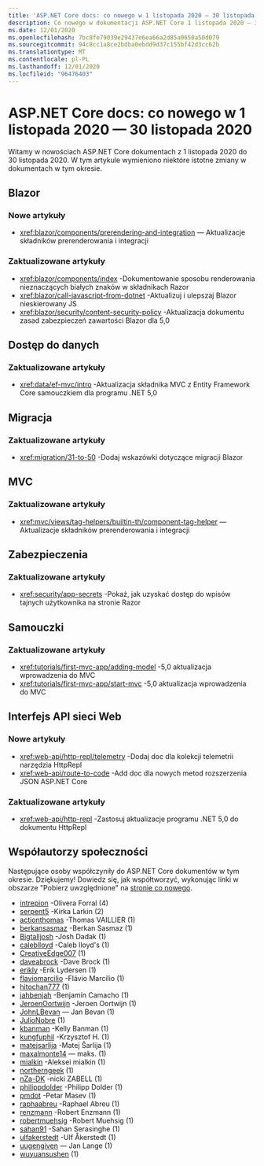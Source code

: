 ```yaml
---
title: 'ASP.NET Core docs: co nowego w 1 listopada 2020 — 30 listopada 2020'
description: Co nowego w dokumentacji ASP.NET Core 1 listopada 2020 — 30 listopada 2020.
ms.date: 12/01/2020
ms.openlocfilehash: 7bc8fe79039e29437e6ea66a2d85a0650a50d079
ms.sourcegitcommit: 94c8cc1a8ce2bdba0ebdd9d37c155bf42d3cc62b
ms.translationtype: MT
ms.contentlocale: pl-PL
ms.lasthandoff: 12/01/2020
ms.locfileid: "96476403"
---
```

# <a name="aspnet-core-docs-whats-new-for-november-1-2020---november-30-2020"></a>ASP.NET Core docs: co nowego w 1 listopada 2020 — 30 listopada 2020

Witamy w nowościach ASP.NET Core dokumentach z 1 listopada 2020 do 30 listopada 2020. W tym artykule wymieniono niektóre istotne zmiany w dokumentach w tym okresie.

## <a name="blazor"></a>Blazor

### <a name="new-articles"></a>Nowe artykuły

- <xref:blazor/components/prerendering-and-integration> — Aktualizacje składników prerenderowania i integracji

### <a name="updated-articles"></a>Zaktualizowane artykuły

- <xref:blazor/components/index> -Dokumentowanie sposobu renderowania nieznaczących białych znaków w składnikach Razor
- <xref:blazor/call-javascript-from-dotnet> -Aktualizuj i ulepszaj Blazor nieskierowany JS
- <xref:blazor/security/content-security-policy> -Aktualizacja dokumentu zasad zabezpieczeń zawartości Blazor dla 5,0

## <a name="data-access"></a>Dostęp do danych

### <a name="updated-articles"></a>Zaktualizowane artykuły

- <xref:data/ef-mvc/intro> -Aktualizacja składnika MVC z Entity Framework Core samouczkiem dla programu .NET 5,0

## <a name="migration"></a>Migracja

### <a name="updated-articles"></a>Zaktualizowane artykuły

- <xref:migration/31-to-50> -Dodaj wskazówki dotyczące migracji Blazor

## <a name="mvc"></a>MVC

### <a name="updated-articles"></a>Zaktualizowane artykuły

- <xref:mvc/views/tag-helpers/builtin-th/component-tag-helper> — Aktualizacje składników prerenderowania i integracji

## <a name="security"></a>Zabezpieczenia

### <a name="updated-articles"></a>Zaktualizowane artykuły

- <xref:security/app-secrets> -Pokaż, jak uzyskać dostęp do wpisów tajnych użytkownika na stronie Razor

## <a name="tutorials"></a>Samouczki

### <a name="updated-articles"></a>Zaktualizowane artykuły

- <xref:tutorials/first-mvc-app/adding-model> -5,0 aktualizacja wprowadzenia do MVC
- <xref:tutorials/first-mvc-app/start-mvc> -5,0 aktualizacja wprowadzenia do MVC

## <a name="web-api"></a>Interfejs API sieci Web

### <a name="new-articles"></a>Nowe artykuły

- <xref:web-api/http-repl/telemetry> -Dodaj doc dla kolekcji telemetrii narzędzia HttpRepl
- <xref:web-api/route-to-code> -Add doc dla nowych metod rozszerzenia JSON ASP.NET Core

### <a name="updated-articles"></a>Zaktualizowane artykuły

- <xref:web-api/http-repl> -Zastosuj aktualizacje programu .NET 5,0 do dokumentu HttpRepl

## <a name="community-contributors"></a>Współautorzy społeczności

Następujące osoby współczyniły do ASP.NET Core dokumentów w tym okresie. Dziękujemy! Dowiedz się, jak współtworzyć, wykonując linki w obszarze "Pobierz uwzględnione" na [stronie co nowego](index.yml).

- [intrepion](https://github.com/intrepion) -Olivera Forral (4)
- [serpent5](https://github.com/serpent5) -Kirka Larkin (2)
- [actionthomas](https://github.com/actionthomas) -Thomas VAILLIER (1)
- [berkansasmaz](https://github.com/berkansasmaz) -Berkan Sasmaz (1)
- [Bigtalljosh](https://github.com/Bigtalljosh) -Josh Dadak (1)
- [caleblloyd](https://github.com/caleblloyd) -Caleb lloyd's (1)
- [CreativeEdge007](https://github.com/CreativeEdge007) (1)
- [daveabrock](https://github.com/daveabrock) -Dave Brock (1)
- [erikly](https://github.com/erikly) -Erik Lydersen (1)
- [flaviomarcilio](https://github.com/flaviomarcilio) -Flávio Marcílio (1)
- [hitochan777](https://github.com/hitochan777) (1)
- [jahbenjah](https://github.com/jahbenjah) -Benjamín Camacho (1)
- [JeroenOortwijn](https://github.com/JeroenOortwijn) -Jeroen Oortwijn (1)
- [JohnLBevan](https://github.com/JohnLBevan) — Jan Bevan (1)
- [JulioNobre](https://github.com/JulioNobre) (1)
- [kbanman](https://github.com/kbanman) -Kelly Banman (1)
- [kungfuphil](https://github.com/kungfuphil) -Krzysztof H. (1)
- [matejsarlija](https://github.com/matejsarlija) -Matej Šarlija (1)
- [maxalmonte14](https://github.com/maxalmonte14) — maks. (1)
- [mialkin](https://github.com/mialkin) -Aleksei mialkin (1)
- [northerngeek](https://github.com/northerngeek) (1)
- [nZa-DK](https://github.com/nza-dk) -nicki ZABELL (1)
- [philippdolder](https://github.com/philippdolder) -Philipp Dolder (1)
- [pmdot](https://github.com/pmdot) -Petar Masev (1)
- [raphaabreu](https://github.com/raphaabreu) -Raphael Abreu (1)
- [renzmann](https://github.com/renzmann) -Robert Enzmann (1)
- [robertmuehsig](https://github.com/robertmuehsig) -Robert Muehsig (1)
- [sahan91](https://github.com/sahan91) -Sahan Serasinghe (1)
- [ulfakerstedt](https://github.com/ulfakerstedt) -Ulf Åkerstedt (1)
- [uugengiven](https://github.com/uugengiven) — Jan Lange (1)
- [wuyuansushen](https://github.com/wuyuansushen) (1)
